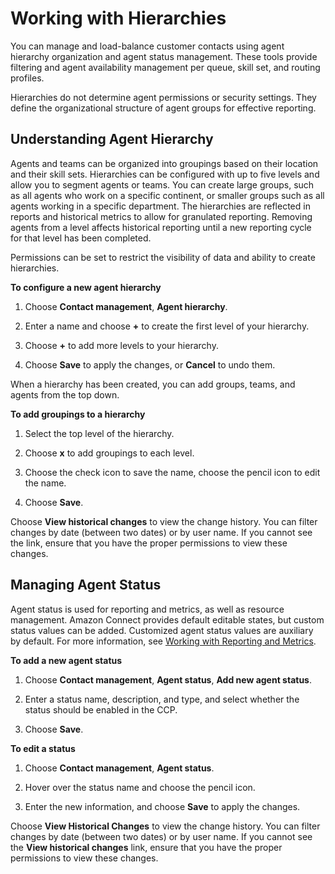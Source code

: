 # Working with Hierarchies<a name="contact-management"></a>

You can manage and load\-balance customer contacts using agent hierarchy organization and agent status management\. These tools provide filtering and agent availability management per queue, skill set, and routing profiles\.

Hierarchies do not determine agent permissions or security settings\. They define the organizational structure of agent groups for effective reporting\.

## Understanding Agent Hierarchy<a name="agent-hierarchy"></a>

Agents and teams can be organized into groupings based on their location and their skill sets\. Hierarchies can be configured with up to five levels and allow you to segment agents or teams\. You can create large groups, such as all agents who work on a specific continent, or smaller groups such as all agents working in a specific department\. The hierarchies are reflected in reports and historical metrics to allow for granulated reporting\. Removing agents from a level affects historical reporting until a new reporting cycle for that level has been completed\. 

Permissions can be set to restrict the visibility of data and ability to create hierarchies\.

**To configure a new agent hierarchy**

1. Choose **Contact management**, **Agent hierarchy**\.

1. Enter a name and choose **\+** to create the first level of your hierarchy\.

1. Choose **\+** to add more levels to your hierarchy\.

1. Choose **Save** to apply the changes, or **Cancel** to undo them\.

When a hierarchy has been created, you can add groups, teams, and agents from the top down\.

**To add groupings to a hierarchy**

1. Select the top level of the hierarchy\.

1. Choose **x** to add groupings to each level\.

1. Choose the check icon to save the name, choose the pencil icon to edit the name\.

1. Choose **Save**\.

Choose **View historical changes** to view the change history\. You can filter changes by date \(between two dates\) or by user name\. If you cannot see the link, ensure that you have the proper permissions to view these changes\.

## Managing Agent Status<a name="agent-status"></a>

Agent status is used for reporting and metrics, as well as resource management\. Amazon Connect provides default editable states, but custom status values can be added\. Customized agent status values are auxiliary by default\. For more information, see [Working with Reporting and Metrics](working-metrics.md)\.

**To add a new agent status**

1. Choose **Contact management**, **Agent status**, **Add new agent status**\.

1. Enter a status name, description, and type, and select whether the status should be enabled in the CCP\.

1. Choose **Save**\.

**To edit a status**

1. Choose **Contact management**, **Agent status**\.

1. Hover over the status name and choose the pencil icon\.

1. Enter the new information, and choose **Save** to apply the changes\.

Choose **View Historical Changes** to view the change history\. You can filter changes by date \(between two dates\) or by user name\. If you cannot see the **View historical changes** link, ensure that you have the proper permissions to view these changes\.